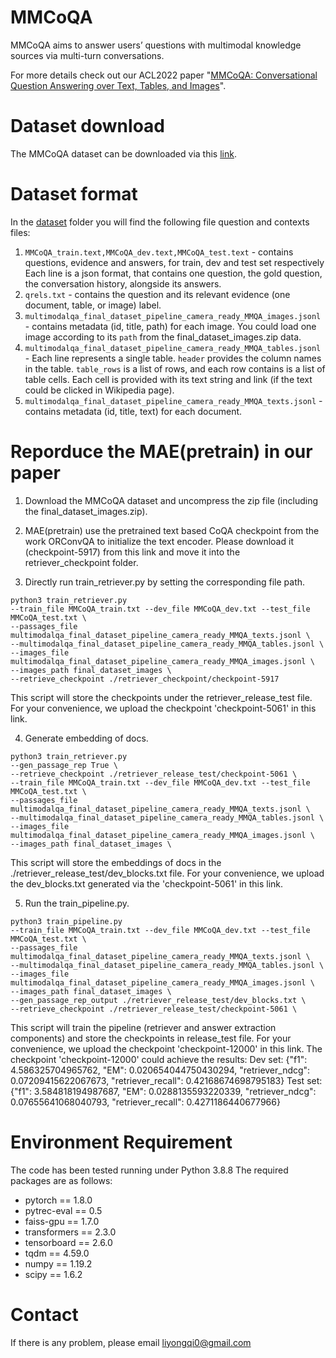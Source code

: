 # MMCoQA
MMCoQA aims to answer users’ questions with multimodal knowledge sources via multi-turn conversations.

For more details check out our ACL2022 paper "[MMCoQA: Conversational Question Answering over Text, Tables, and Images](https://aclanthology.org/2022.acl-long.290/)".


# Dataset download
The MMCoQA dataset can be downloaded via this [link](https://drive.google.com/drive/folders/1ErP9sjKYKxP76B18mjAyDnOTPn08emZD?usp=sharing).

# Dataset format
In the [dataset](https://drive.google.com/drive/folders/1ErP9sjKYKxP76B18mjAyDnOTPn08emZD?usp=sharing) folder you will find the following file question and contexts files:
1) `MMCoQA_train.text,MMCoQA_dev.text,MMCoQA_test.text` - contains questions, evidence and answers, for train, dev and test set respectively
Each line is a json format, that contains one question, the gold question, the conversation history, alongside its answers.
2) `qrels.txt` - contains the question and its relevant evidence (one document, table, or image) label.
3) `multimodalqa_final_dataset_pipeline_camera_ready_MMQA_images.jsonl` - contains metadata (id, title, path) for each image. You could load one image according to its `path` from the final_dataset_images.zip data.
4) `multimodalqa_final_dataset_pipeline_camera_ready_MMQA_tables.jsonl` - Each line  represents a single table. `header` provides the column names in the table.  `table_rows` is a list of rows, and each row contains is a list of table cells. Each cell is provided with its text string and link (if the text could be clicked in Wikipedia page). 
5) `multimodalqa_final_dataset_pipeline_camera_ready_MMQA_texts.jsonl` - contains metadata (id, title, text) for each document.

# Reporduce the MAE(pretrain) in our paper
1) Download the MMCoQA dataset and uncompress the zip file (including the final_dataset_images.zip).

2) MAE(pretrain) use the pretrained text based CoQA checkpoint from the work ORConvQA to initialize the text encoder. Please download it (checkpoint-5917) from this link and move it into the retriever_checkpoint folder.

3) Directly run train_retriever.py by setting the corresponding file path.

```
python3 train_retriever.py 
--train_file MMCoQA_train.txt --dev_file MMCoQA_dev.txt --test_file MMCoQA_test.txt \
--passages_file multimodalqa_final_dataset_pipeline_camera_ready_MMQA_texts.jsonl \
--multimodalqa_final_dataset_pipeline_camera_ready_MMQA_tables.jsonl \
--images_file multimodalqa_final_dataset_pipeline_camera_ready_MMQA_images.jsonl \
--images_path final_dataset_images \
--retrieve_checkpoint ./retriever_checkpoint/checkpoint-5917
```
This script will store the checkpoints under the retriever_release_test file. For your convenience, we upload the checkpoint 'checkpoint-5061' in this link.

4. Generate embedding of docs.
```
python3 train_retriever.py 
--gen_passage_rep True \
--retrieve_checkpoint ./retriever_release_test/checkpoint-5061 \
--train_file MMCoQA_train.txt --dev_file MMCoQA_dev.txt --test_file MMCoQA_test.txt \
--passages_file multimodalqa_final_dataset_pipeline_camera_ready_MMQA_texts.jsonl \
--multimodalqa_final_dataset_pipeline_camera_ready_MMQA_tables.jsonl \
--images_file multimodalqa_final_dataset_pipeline_camera_ready_MMQA_images.jsonl \
--images_path final_dataset_images \
```
This script will store the embeddings of docs in the ./retriever_release_test/dev_blocks.txt file. For your convenience, we upload the dev_blocks.txt generated via the 'checkpoint-5061' in this link.

5. Run the train_pipeline.py.
```
python3 train_pipeline.py 
--train_file MMCoQA_train.txt --dev_file MMCoQA_dev.txt --test_file MMCoQA_test.txt \
--passages_file multimodalqa_final_dataset_pipeline_camera_ready_MMQA_texts.jsonl \
--multimodalqa_final_dataset_pipeline_camera_ready_MMQA_tables.jsonl \
--images_file multimodalqa_final_dataset_pipeline_camera_ready_MMQA_images.jsonl \
--images_path final_dataset_images \
--gen_passage_rep_output ./retriever_release_test/dev_blocks.txt \
--retrieve_checkpoint ./retriever_release_test/checkpoint-5061 \
```
This script will train the pipeline (retriever and answer extraction components) and store the checkpoints in release_test file. For your convenience, we upload the checkpoint 'checkpoint-12000' in this link. 
The checkpoint 'checkpoint-12000' could achieve the results:
Dev set: {"f1": 4.586325704965762, "EM": 0.020654044750430294, "retriever_ndcg": 0.07209415622067673, "retriever_recall": 0.42168674698795183}
Test set: {"f1": 3.584818194987687, "EM": 0.0288135593220339, "retriever_ndcg": 0.07655641068040793, "retriever_recall": 0.4271186440677966}
# Environment Requirement
The code has been tested running under Python 3.8.8 The required packages are as follows:
- pytorch == 1.8.0
- pytrec-eval == 0.5
- faiss-gpu == 1.7.0
- transformers == 2.3.0
- tensorboard == 2.6.0
- tqdm == 4.59.0
- numpy == 1.19.2
- scipy == 1.6.2

# Contact
If there is any problem, please email liyongqi0@gmail.com
